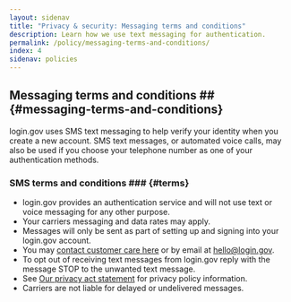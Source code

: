 ```yaml
---
layout: sidenav
title: "Privacy & security: Messaging terms and conditions"
description: Learn how we use text messaging for authentication.
permalink: /policy/messaging-terms-and-conditions/
index: 4
sidenav: policies
---
```

## Messaging terms and conditions ## {#messaging-terms-and-conditions}

login.gov uses SMS text messaging to help verify your identity when you create a new account. SMS text messages, or automated voice calls, may also be used if you choose your telephone number as one of your authentication methods.

### SMS terms and conditions ### {#terms}

* login.gov provides an authentication service and will not use text or voice messaging for any other purpose.
* Your carriers messaging and data rates may apply.
* Messages will only be sent as part of setting up and signing into your login.gov account.
* You may [contact customer care here](site.baseurl/contact/) or by email at [hello@login.gov](mailto:hello@login.gov).
* To opt out of receiving text messages from login.gov reply with the message STOP to the unwanted text message.
* See [Our privacy act statement](site.baseurl/policy/our-privacy-act-statement/) for privacy policy information.
* Carriers are not liable for delayed or undelivered messages.